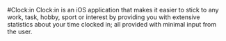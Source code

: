 #Clock:in
Clock:in is an iOS application that makes it easier to stick to any work, task, hobby, sport or interest by providing you with extensive statistics about your time clocked in; all provided with minimal input from the user.
